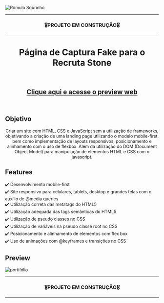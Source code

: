 ![Rômulo Sobrinho](https://user-images.githubusercontent.com/68918326/180336596-0f001ae5-5ce5-4175-bcea-78eff17add17.PNG)

<hr>
<h3 align="center">🎖️PROJETO EM CONSTRUÇÃO🎖️</h3>
<hr>

<h1 align="center">Página de Captura Fake para o Recruta Stone</h1>
<br>
<h2 align="center"><a href="https://romulo-sobrinho.github.io/html_css_landing_page" target="_blank">Clique aqui e acesse o preview web</a></h2>
<br>

## Objetivo
<p align="center">
  Criar um site com HTML, CSS e JavaScript sem a utilização de frameworks, objetivando a criação de uma landing page utilizando o modelo mobile-first, bem como implementação de layouts responsivos, posicionamento e alinhamento com o uso de flexbox. Além da utilização do DOM (Document Object Model) para manipulação de elementos HTML e CSS com o javascript.
</p>


## Features
  ✔️ Desenvolvimento mobile-first <br>
  ✔️ Site responsivo para celulares, tablets, desktop e grandes telas com o auxílio de @media queries <br>
  ✔️ Utilização correta das metatags do HTML5 <br>
  ✔️ Utilização adequada das tags semânticas do HTML5 <br>
  ✔️ Utilização de pseudo classes no CSS <br>
  ✔️ Utilização de variáveis na pseudo classe root no CSS <br>
  ✔️ Posicionamento e alinhamento de elementos com flex box <br>
  ✔️ Uso de animações com @keyframes e transições no CSS <br>
 
     
## Preview
![portifólio](https://user-images.githubusercontent.com/68918326/156904839-4a6ae9f1-f265-4b19-a7c2-77ced4df38f4.PNG)

<hr>
<h3 align="center">🎖️PROJETO EM CONSTRUÇÃO🎖️</h3>
<hr>
